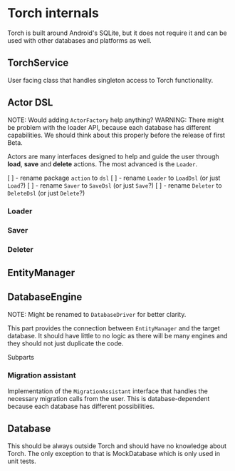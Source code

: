 # Torch internals

Torch is built around Android's SQLite, but it does not require it and can be used with other databases and platforms as well.

## TorchService

User facing class that handles singleton access to Torch functionality.

## Actor DSL
NOTE: Would adding `ActorFactory` help anything?
WARNING: There might be problem with the loader API, because each database has different capabilities. We should think about this properly before the release of first Beta.

Actors are many interfaces designed to help and guide the user through **load**, **save** and **delete** actions. The most advanced is the `Loader`.

[ ] - rename package `action` to `dsl`
[ ] - rename `Loader` to `LoadDsl` (or just `Load`?)
[ ] - rename `Saver` to `SaveDsl` (or just `Save`?)
[ ] - rename `Deleter` to `DeleteDsl` (or just `Delete`?)

### Loader

### Saver

### Deleter


## EntityManager

## DatabaseEngine
NOTE: Might be renamed to `DatabaseDriver` for better clarity.

This part provides the connection between `EntityManager` and the target database. It should have little to no logic as there will be many engines and they should not just duplicate the code.

Subparts

### Migration assistant

Implementation of the `MigrationAssistant` interface that handles the necessary migration calls from the user. This is database-dependent because each database has different possibilities.



## Database

This should be always outside Torch and should have no knowledge about Torch. The only exception to that is MockDatabase which is only used in unit tests.